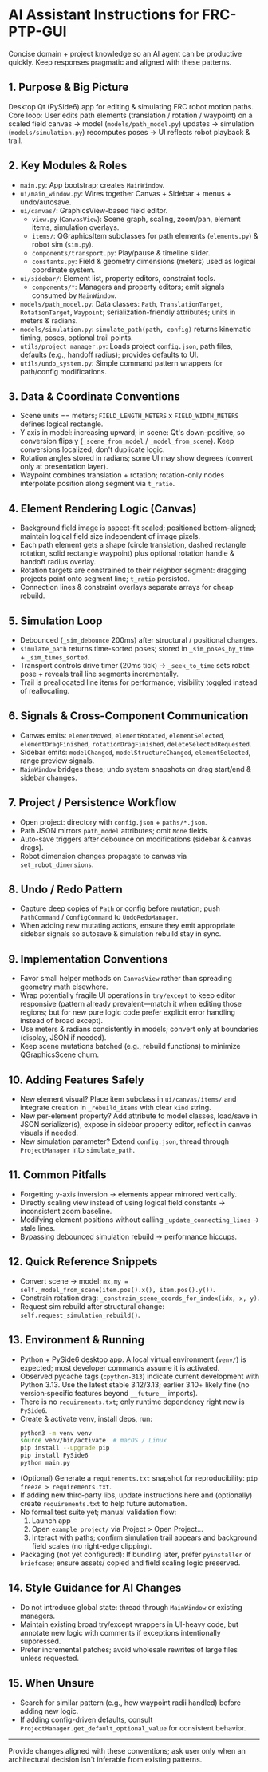 # AI Assistant Instructions for FRC-PTP-GUI

Concise domain + project knowledge so an AI agent can be productive quickly. Keep responses pragmatic and aligned with these patterns.

## 1. Purpose & Big Picture
Desktop Qt (PySide6) app for editing & simulating FRC robot motion paths. Core loop:
User edits path elements (translation / rotation / waypoint) on a scaled field canvas -> model (`models/path_model.py`) updates -> simulation (`models/simulation.py`) recomputes poses -> UI reflects robot playback & trail.

## 2. Key Modules & Roles
- `main.py`: App bootstrap; creates `MainWindow`.
- `ui/main_window.py`: Wires together Canvas + Sidebar + menus + undo/autosave.
- `ui/canvas/`: GraphicsView-based field editor.
  - `view.py` (`CanvasView`): Scene graph, scaling, zoom/pan, element items, simulation overlays.
  - `items/`: QGraphicsItem subclasses for path elements (`elements.py`) & robot sim (`sim.py`).
  - `components/transport.py`: Play/pause & timeline slider.
  - `constants.py`: Field & geometry dimensions (meters) used as logical coordinate system.
- `ui/sidebar/`: Element list, property editors, constraint tools.
  - `components/*`: Managers and property editors; emit signals consumed by `MainWindow`.
- `models/path_model.py`: Data classes: `Path`, `TranslationTarget`, `RotationTarget`, `Waypoint`; serialization-friendly attributes; units in meters & radians.
- `models/simulation.py`: `simulate_path(path, config)` returns kinematic timing, poses, optional trail points.
- `utils/project_manager.py`: Loads project `config.json`, path files, defaults (e.g., handoff radius); provides defaults to UI.
- `utils/undo_system.py`: Simple command pattern wrappers for path/config modifications.

## 3. Data & Coordinate Conventions
- Scene units == meters; `FIELD_LENGTH_METERS` x `FIELD_WIDTH_METERS` defines logical rectangle.
- Y axis in model: increasing upward; in scene: Qt's down-positive, so conversion flips y (`_scene_from_model` / `_model_from_scene`). Keep conversions localized; don't duplicate logic.
- Rotation angles stored in radians; some UI may show degrees (convert only at presentation layer).
- Waypoint combines translation + rotation; rotation-only nodes interpolate position along segment via `t_ratio`.

## 4. Element Rendering Logic (Canvas)
- Background field image is aspect-fit scaled; positioned bottom-aligned; maintain logical field size independent of image pixels.
- Each path element gets a shape (circle translation, dashed rectangle rotation, solid rectangle waypoint) plus optional rotation handle & handoff radius overlay.
- Rotation targets are constrained to their neighbor segment: dragging projects point onto segment line; `t_ratio` persisted.
- Connection lines & constraint overlays separate arrays for cheap rebuild.

## 5. Simulation Loop
- Debounced (`_sim_debounce` 200ms) after structural / positional changes.
- `simulate_path` returns time-sorted poses; stored in `_sim_poses_by_time` + `_sim_times_sorted`.
- Transport controls drive timer (20ms tick) -> `_seek_to_time` sets robot pose + reveals trail line segments incrementally.
- Trail is preallocated line items for performance; visibility toggled instead of reallocating.

## 6. Signals & Cross-Component Communication
- Canvas emits: `elementMoved`, `elementRotated`, `elementSelected`, `elementDragFinished`, `rotationDragFinished`, `deleteSelectedRequested`.
- Sidebar emits: `modelChanged`, `modelStructureChanged`, `elementSelected`, range preview signals.
- `MainWindow` bridges these; undo system snapshots on drag start/end & sidebar changes.

## 7. Project / Persistence Workflow
- Open project: directory with `config.json` + `paths/*.json`.
- Path JSON mirrors `path_model` attributes; omit `None` fields.
- Auto-save triggers after debounce on modifications (sidebar & canvas drags).
- Robot dimension changes propagate to canvas via `set_robot_dimensions`.

## 8. Undo / Redo Pattern
- Capture deep copies of `Path` or config before mutation; push `PathCommand` / `ConfigCommand` to `UndoRedoManager`.
- When adding new mutating actions, ensure they emit appropriate sidebar signals so autosave & simulation rebuild stay in sync.

## 9. Implementation Conventions
- Favor small helper methods on `CanvasView` rather than spreading geometry math elsewhere.
- Wrap potentially fragile UI operations in `try/except` to keep editor responsive (pattern already prevalent—match it when editing those regions; but for new pure logic code prefer explicit error handling instead of broad except).
- Use meters & radians consistently in models; convert only at boundaries (display, JSON if needed).
- Keep scene mutations batched (e.g., rebuild functions) to minimize QGraphicsScene churn.

## 10. Adding Features Safely
- New element visual? Place item subclass in `ui/canvas/items/` and integrate creation in `_rebuild_items` with clear `kind` string.
- New per-element property? Add attribute to model classes, load/save in JSON serializer(s), expose in sidebar property editor, reflect in canvas visuals if needed.
- New simulation parameter? Extend `config.json`, thread through `ProjectManager` into `simulate_path`.

## 11. Common Pitfalls
- Forgetting y-axis inversion -> elements appear mirrored vertically.
- Directly scaling view instead of using logical field constants -> inconsistent zoom baseline.
- Modifying element positions without calling `_update_connecting_lines` -> stale lines.
- Bypassing debounced simulation rebuild -> performance hiccups.

## 12. Quick Reference Snippets
- Convert scene -> model: `mx,my = self._model_from_scene(item.pos().x(), item.pos().y())`.
- Constrain rotation drag: `_constrain_scene_coords_for_index(idx, x, y)`.
- Request sim rebuild after structural change: `self.request_simulation_rebuild()`.

## 13. Environment & Running
- Python + PySide6 desktop app. A local virtual environment (`venv/`) is expected; most developer commands assume it is activated.
- Observed pycache tags (`cpython-313`) indicate current development with Python 3.13. Use the latest stable 3.12/3.13; earlier 3.10+ likely fine (no version‑specific features beyond `__future__` imports).
- There is no `requirements.txt`; only runtime dependency right now is `PySide6`.
- Create & activate venv, install deps, run:
  ```bash
  python3 -m venv venv
  source venv/bin/activate  # macOS / Linux
  pip install --upgrade pip
  pip install PySide6
  python main.py
  ```
- (Optional) Generate a `requirements.txt` snapshot for reproducibility: `pip freeze > requirements.txt`.
- If adding new third‑party libs, update instructions here and (optionally) create `requirements.txt` to help future automation.
- No formal test suite yet; manual validation flow:
  1. Launch app
  2. Open `example_project/` via Project > Open Project…
  3. Interact with paths; confirm simulation trail appears and background field scales (no right-edge clipping).
- Packaging (not yet configured): If bundling later, prefer `pyinstaller` or `briefcase`; ensure assets/ copied and field scaling logic preserved.

## 14. Style Guidance for AI Changes
- Do not introduce global state: thread through `MainWindow` or existing managers.
- Maintain existing broad try/except wrappers in UI-heavy code, but annotate new logic with comments if exceptions intentionally suppressed.
- Prefer incremental patches; avoid wholesale rewrites of large files unless requested.

## 15. When Unsure
- Search for similar pattern (e.g., how waypoint radii handled) before adding new logic.
- If adding config-driven defaults, consult `ProjectManager.get_default_optional_value` for consistent behavior.

---
Provide changes aligned with these conventions; ask user only when an architectural decision isn't inferable from existing patterns.
